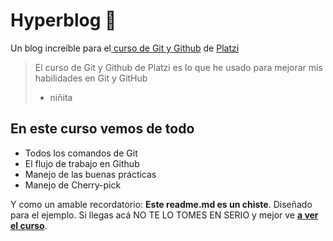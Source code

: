 # Hyperblog 💚
Un blog increíble para el[ curso de Git y Github](https://platzi.com/cursos/git-github/ " curso de Git y Github") de [Platzi](https://platzi.com/ "Platzi")
> El curso de Git y Github de Platzi es lo que he usado para mejorar mis habilidades en Git y GitHub
> - niñita

## En este curso vemos de todo
* Todos los comandos de Git
* El flujo de trabajo en Github
* Manejo de las buenas prácticas
* Manejo de Cherry-pick

Y como un amable recordatorio: **Este readme.md es un chiste**.  Diseñado para el ejemplo. Si llegas acá NO TE LO TOMES EN SERIO y mejor ve [**a ver el curso**](https://platzi.com/cursos/git-github/ "a ver el curso").